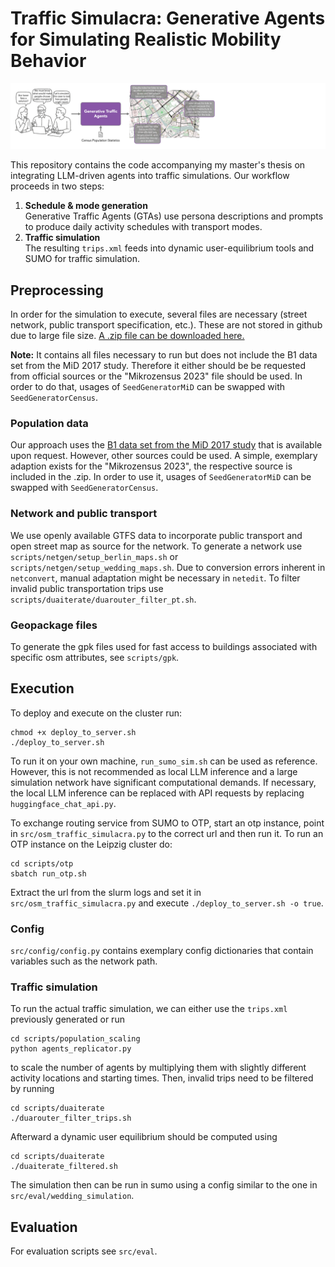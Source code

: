 # Traffic Simulacra: Generative Agents for Simulating Realistic Mobility Behavior

![Alt text](gta_teaser_github.png)

This repository contains the code accompanying my master's thesis on integrating LLM-driven agents into traffic simulations. Our workflow proceeds in two steps:
1. **Schedule & mode generation**  
   Generative Traffic Agents (GTAs) use persona descriptions and prompts to produce daily activity schedules with transport modes.
2. **Traffic simulation**  
   The resulting `trips.xml` feeds into dynamic user-equilibrium tools and SUMO for traffic simulation.



## Preprocessing

In order for the simulation to execute, several files are necessary (street network, public transport specification,
etc.). These are not stored in github due to large file
size. [A .zip file can be downloaded here.](https://osf.io/rbtk7/?view_only=c8b78e8a322542d2bcaa41b7a051d735)

**Note:** It contains all files necessary to run but does not include the B1 data set from the MiD 2017 study. Therefore
it either
should be be requested from official sources or the "Mikrozensus
2023" file should be used. In order to do that, usages of
`SeedGeneratorMiD` can be swapped with `SeedGeneratorCensus`.

### Population data

Our approach uses the [B1 data set from the MiD 2017 study](https://mobilithek.info/offers/823147460382572544) that is
available upon request. However, other sources could be used. A simple, exemplary adaption exists for the "Mikrozensus
2023", the respective source is included in the .zip.
In order to use it, usages of `SeedGeneratorMiD` can be swapped with `SeedGeneratorCensus`.

### Network and public transport

We use openly available GTFS data to incorporate public transport and open street map as source for the network.
To generate a network use `scripts/netgen/setup_berlin_maps.sh` or `scripts/netgen/setup_wedding_maps.sh`. Due to
conversion errors inherent in `netconvert`, manual adaptation might be necessary in `netedit`.
To filter invalid public transportation trips use `scripts/duaiterate/duarouter_filter_pt.sh`.

### Geopackage files

To generate the gpk files used for fast access to buildings associated with specific osm attributes, see `scripts/gpk`.

## Execution

To deploy and execute on the cluster run:

```
chmod +x deploy_to_server.sh
./deploy_to_server.sh
```

To run it on your own machine, `run_sumo_sim.sh` can be used as reference. However, this is not recommended as local LLM
inference and a large simulation network have significant computational demands. If necessary, the local LLM inference
can be replaced with API requests by replacing `huggingface_chat_api.py`.

To exchange routing service from SUMO to OTP, start an otp instance, point in `src/osm_traffic_simulacra.py` to the
correct url and then run it.
To run an OTP instance on the Leipzig cluster do:

```
cd scripts/otp
sbatch run_otp.sh
```

Extract the url from the slurm logs and set it in `src/osm_traffic_simulacra.py` and execute
`./deploy_to_server.sh -o true`.

### Config

`src/config/config.py` contains exemplary config dictionaries that contain variables such as the network path.

### Traffic simulation

To run the actual traffic simulation, we can either use the `trips.xml` previously generated or run

```
cd scripts/population_scaling
python agents_replicator.py
```

to scale the number of agents by multiplying them with slightly different activity locations and starting times.
Then, invalid trips need to be filtered by running 
```
cd scripts/duaiterate
./duarouter_filter_trips.sh
```

Afterward a dynamic user equilibrium should be computed using
```
cd scripts/duaiterate
./duaiterate_filtered.sh
```

The simulation then can be run in sumo using a config similar to the one in `src/eval/wedding_simulation`.

## Evaluation

For evaluation scripts see `src/eval`.
